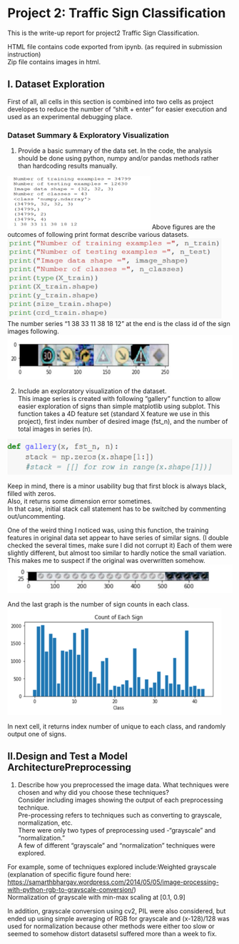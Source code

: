 # Project 2: Traffic Sign Classification
This is the write-up report for project2 Traffic Sign Classification.

HTML file contains code exported from ipynb. (as required in submission instruction)  
Zip file contains images in html.

## I. Dataset Exploration
First of all, all cells in this section is combined into two cells as project developes to reduce the number of “shift + enter” for easier execution and used as an experimental debugging place.

### Dataset Summary & Exploratory Visualization
1. Provide a basic summary of the data set. In the code, the analysis should be done using python, numpy and/or pandas methods rather than hardcoding results manually.  

<img src="https://github.com/na6an/SDCND/blob/master/P2/img/Picture1.png" alt="alt text" width="320" height="120">   
Above figures are the outcomes of following print format describe various datasets.  

<img src="https://github.com/na6an/SDCND/blob/master/P2/img/Picture2.png" alt="alt text" width="480" height="180">   
The number series “1 38 33 11 38 18 12” at the end is the class id of the sign images following.

<img src="https://github.com/na6an/SDCND/blob/master/P2/img/Picture3.png" alt="alt text" width="520" height="100">   


2. Include an exploratory visualization of the dataset.  
This image series is created with following “gallery” function to allow easier exploration of signs than simple matplotlib using subplot.   This function takes a 4D feature set (standard X feature we use in this project), first index number of desired image (fst_n), and the number of total images in series (n).  
<img src="https://github.com/na6an/SDCND/blob/master/P2/img/Picture4.png" alt="alt text" width="520" height="80">   

Keep in mind, there is a minor usability bug that first block is always black, filled with zeros.  
Also, it returns some dimension error sometimes.  
In that case, initial stack call statement has to be switched by commenting out/uncommenting.

One of the weird thing I noticed was, using this function, the training features in original data set appear to have series of similar signs. (I double checked the several times, make sure I did not corrupt it) Each of them were slightly different, but almost too similar to hardly notice the small variation. This makes me to suspect if the original was overwritten somehow.  
<img src="https://github.com/na6an/SDCND/blob/master/P2/img/Picture6.png" alt="alt text" width="560" height="64">   

And the last graph is the number of sign counts in each class.  
<img src="https://github.com/na6an/SDCND/blob/master/P2/img/Picture5.png" alt="alt text" width="480" height="240">   

In next cell, it returns index number of unique to each class, and randomly output one of signs.


## II.Design and Test a Model ArchitecturePreprocessing  

1. Describe how you preprocessed the image data. What techniques were chosen and why did you choose these techniques?  
Consider including images showing the output of each preprocessing technique.  
Pre-processing refers to techniques such as converting to grayscale, normalization, etc.  
There were only two types of preprocessing used -“grayscale” and “normalization.”  
A few of different “grayscale” and “normalization” techniques were explored.  

For example, some of techniques explored include:Weighted grayscale (explanation of specific figure found here:  
https://samarthbhargav.wordpress.com/2014/05/05/image-processing-with-python-rgb-to-grayscale-conversion/)  
Normalization of grayscale with min-max scaling at [0.1, 0.9]  

In addition, grayscale conversion using cv2, PIL were also considered, but ended up using simple averaging of 
RGB for grayscale and (x-128)/128 was used for normalization because other methods were either too slow or 
seemed to somehow distort datasetsI suffered more than a week to fix.  

